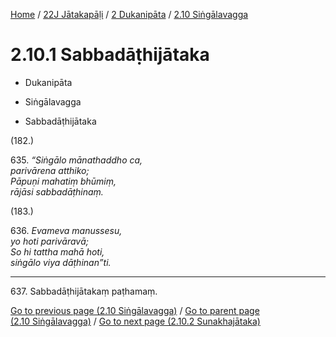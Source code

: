 
[Home](/) / [22J Jātakapāḷi](../...md) / [2 Dukanipāta](...md) / [2.10 Siṅgālavagga](../22J/2/2.10.md)

# 2.10.1 Sabbadāṭhijātaka

* Dukanipāta

* Siṅgālavagga

* Sabbadāṭhijātaka

(182.)

635\. _“Siṅgālo mānathaddho ca,_  
_parivārena atthiko;_  
_Pāpuṇi mahatiṃ bhūmiṃ,_  
_rājāsi sabbadāṭhinaṃ._  


(183.)

636\. _Evameva manussesu,_  
_yo hoti parivāravā;_  
_So hi tattha mahā hoti,_  
_siṅgālo viya dāṭhinan”ti._  


---

637\. Sabbadāṭhijātakaṃ paṭhamaṃ.



[Go to previous page (2.10 Siṅgālavagga)](../22J/2/2.10.md) / [Go to parent page (2.10 Siṅgālavagga)](../22J/2/2.10.md) / [Go to next page (2.10.2 Sunakhajātaka)](2.10.2.md)



